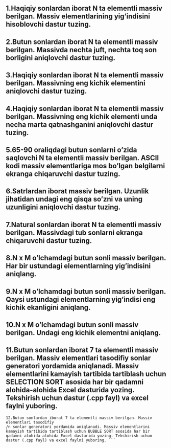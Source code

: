 ## 1.Haqiqiy sonlardan iborat N ta elementli massiv berilgan. Massiv elementlarining yig’indisini hisoblovchi dastur tuzing.

## 2.Butun sonlardan iborat N ta elementli massiv berilgan. Massivda nechta juft, nechta toq son borligini aniqlovchi dastur tuzing.

## 3.Haqiqiy sonlardan iborat N ta elementli massiv berilgan. Massivning eng kichik elementini aniqlovchi dastur tuzing.

## 4.Haqiqiy sonlardan iborat N ta elementli massiv berilgan. Massivning eng kichik elementi unda necha marta qatnashganini aniqlovchi dastur tuzing.

## 5.65-90 oraliqdagi butun sonlarni o’zida saqlovchi N ta elementli massiv berilgan. ASCII kodi massiv elementlariga mos bo’lgan belgilarni ekranga chiqaruvchi dastur tuzing.

## 6.Satrlardan iborat massiv berilgan. Uzunlik jihatidan undagi eng qisqa so’zni va uning uzunligini aniqlovchi dastur tuzing.

## 7.Natural sonlardan iborat N ta elementli massiv berilgan. Massivdagi tub sonlarni ekranga chiqaruvchi dastur tuzing.

## 8.N x M o’lchamdagi butun sonli massiv berilgan. Har bir ustundagi elementlarning yig’indisini aniqlang.

## 9.N x M o’lchamdagi butun sonli massiv berilgan. Qaysi ustundagi elementlarning yig’indisi eng kichik ekanligini aniqlang.

## 10.N x M o’lchamdagi butun sonli massiv berilgan. Undagi eng kichik elementni aniqlang.

## 11.Butun sonlardan iborat 7 ta elementli massiv berilgan. Massiv elementlari tasodifiy sonlar generatori yordamida aniqlanadi. Massiv elementlarini kamayish tartibida tartiblash uchun SELECTION SORT asosida har bir qadamni alohida-alohida Excel dasturida yozing. Tekshirish uchun dastur (.cpp fayl) va excel faylni yuboring.

````
12.Butun sonlardan iborat 7 ta elementli massiv berilgan. Massiv elementlari tasodifiy
/n sonlar generatori yordamida aniqlanadi. Massiv elementlarini kamayish tartibida tartiblash uchun BUBBLE SORT asosida har bir qadamni alohida-alohida Excel dasturida yozing. Tekshirish uchun dastur (.cpp fayl) va excel faylni yuboring. ```
````
